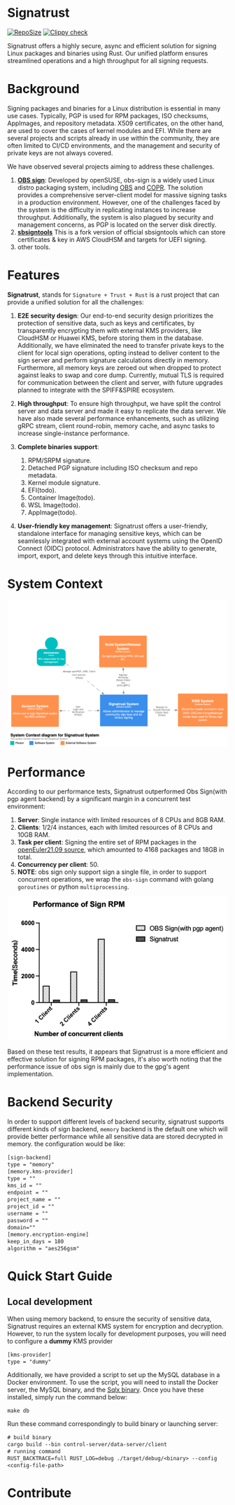 # Signatrust
[![RepoSize](https://img.shields.io/github/repo-size/TommyLike/signatrust)](https://gitee.com/openeuler/signatrust)
[![Clippy check](https://github.com/TommyLike/signatrust/actions/workflows/build.yml/badge.svg)](https://github.com/TommyLike/signatrust/actions/workflows/build.yml)

Signatrust offers a highly secure, async and efficient solution for signing Linux packages and binaries using Rust. Our unified
platform ensures streamlined operations and a high throughput for all signing requests.

# Background

Signing packages and binaries for a Linux distribution is essential in many use cases. Typically, PGP is used for RPM
packages, ISO checksums, AppImages, and repository metadata. X509 certificates, on the other hand, are used to cover the
cases of kernel modules and EFI. While there are several projects and scripts already in use within the community, 
they are often limited to CI/CD environments, and the management and security of private keys are not always covered.

We have observed several projects aiming to address these challenges.
1. [**OBS sign**](https://github.com/openSUSE/obs-sign): Developed by openSUSE, obs-sign is a widely used Linux distro
   packaging system, including [OBS](https://build.opensuse.org/) and [COPR](https://copr.fedorainfracloud.org/). The
   solution provides a comprehensive server-client model for massive signing tasks in a production environment. 
   However, one of the challenges faced by the system is the difficulty in replicating instances to increase throughput.
   Additionally, the system is also plagued by security and management concerns, as PGP is located on the server disk directly.
2. [**sbsigntools**](https://github.com/phrack/sbsigntools) This is a fork version of official sbsigntools which can store
    certificates & key in AWS CloudHSM and targets for UEFI signing.
3. other tools.

# Features

**Signatrust**, stands for `Signature + Trust + Rust` is a rust project that can provide a unified solution for all the challenges:
 
1. **E2E security design**: Our end-to-end security design prioritizes the protection of sensitive data, such as keys and
   certificates, by transparently encrypting them with external KMS providers, like CloudHSM or Huawei KMS, before storing them in the
   database. Additionally, we have eliminated the need to transfer private keys to the client for local sign operations,
   opting instead to deliver content to the sign server and perform signature calculations directly in memory. Furthermore,
   all memory keys are zeroed out when dropped to protect against leaks to swap and core dump. Currently, mutual TLS is required
   for communication between the client and server, with future upgrades planned to integrate with the SPIFF&SPIRE ecosystem.

2. **High throughput**: To ensure high throughput, we have split the control server and data server and made it easy to
   replicate the data server. We have also made several performance enhancements, such as utilizing gRPC stream, client
   round-robin, memory cache, and async tasks to increase single-instance performance.

3. **Complete binaries support**:
   1. RPM/SRPM signature.
   2. Detached PGP signature including ISO checksum and repo metadata.
   3. Kernel module signature.
   4. EFI(todo).
   5. Container Image(todo).
   6. WSL Image(todo).
   7. AppImage(todo).

4. **User-friendly key management**: Signatrust offers a user-friendly, standalone interface for managing sensitive keys,
   which can be seamlessly integrated with external account systems using the OpenID Connect (OIDC) protocol. Administrators
   have the ability to generate, import, export, and delete keys through this intuitive interface.

# System Context
![System Context](./docs/images/System%20Context.png)
# Performance
According to our performance tests, Signatrust outperformed Obs Sign(with pgp agent backend) by a significant margin in a concurrent test environment:

1. **Server**: Single instance with limited resources of 8 CPUs and 8GB RAM.
2. **Clients**: 1/2/4 instances, each with limited resources of 8 CPUs and 10GB RAM.
3. **Task per client**: Signing the entire set of RPM packages in the [openEuler21.09 source](https://archives.openeuler.openatom.cn/openEuler-21.09/source/Packages/), which amounted to 4168 packages and 18GB in total.
4. **Concurrency per client**: 50.
5. **NOTE**: obs sign only support sign a single file, in order to support concurrent operations, we wrap the `obs-sign` command with golang `goroutines` or python `multiprocessing`.

![Performance](./docs/images/sign%20performance.png)

Based on these test results, it appears that Signatrust is a more efficient and effective solution for signing RPM packages, it's also worth noting that the performance issue of obs sign is mainly due to the gpg's agent implementation.

# Backend Security
In order to support different levels of backend security, signatrust supports different kinds of sign backend, `memory` backend is the default one which will provide better performance
while all sensitive data are stored decrypted in memory. the configuration would be like:
```shell
[sign-backend]
type = "memory"
[memory.kms-provider]
type = ""
kms_id = ""
endpoint = ""
project_name = ""
project_id = ""
username = ""
password = ""
domain=""
[memory.encryption-engine]
keep_in_days = 180
algorithm = "aes256gsm"
```

# Quick Start Guide
## Local development
When using memory backend, to ensure the security of sensitive data, Signatrust requires an external KMS system for encryption and decryption. However,
to run the system locally for development purposes, you will need to configure a **dummy** KMS provider
```shell
[kms-provider]
type = "dummy"
```
Additionally, we have provided a script to set up the MySQL database in a Docker environment. To use the script, you will
need to install the Docker server, the MySQL binary, and the [Sqlx binary](https://github.com/launchbadge/sqlx/blob/main/sqlx-cli/README.md#enable-building-in-offline-mode-with-query).
Once you have these installed, simply run the
command below:
```shell
make db
```
Run these command correspondingly to build binary or launching server:
```shell
# build binary
cargo build --bin control-server/data-server/client
# running command
RUST_BACKTRACE=full RUST_LOG=debug ./target/debug/<binary> --config <config-file-path>
```


# Contribute
